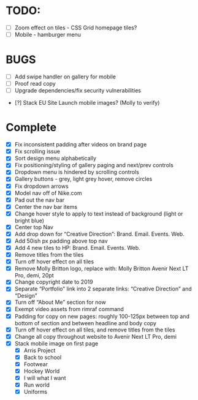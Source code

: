 
# TODO:
- [ ] Zoom effect on tiles - CSS Grid homepage tiles?
- [ ] Mobile - hamburger menu

# BUGS
- [ ] Add swipe handler on gallery for mobile
- [ ] Proof read copy
- [ ] Upgrade dependencies/fix security vulnerabilities

- [?] Stack EU Site Launch mobile images? (Molly to verify)

# Complete
- [x] Fix inconsistent padding after videos on brand page
- [x] Fix scrolling issue
- [x] Sort design menu alphabetically
- [x] Fix positioning/styling of gallery paging and next/prev controls
- [x] Dropdown menu is hindered by scrolling controls
- [x] Gallery buttons - grey, light grey hover, remove circles
- [x] Fix dropdown arrows
- [x] Model nav off of Nike.com
- [x] Pad out the nav bar
- [x] Center the nav bar items
- [x] Change hover style to apply to text instead of background (light or bright blue)
- [x] Center top Nav
- [x] Add drop down for “Creative Direction”: Brand. Email. Events. Web.
- [x] Add 50ish px padding above top nav
- [x] Add 4 new tiles to HP: Brand. Email. Events. Web. 
- [x] Remove titles from the tiles
- [x] Turn off hover effect on all tiles
- [x] Remove Molly Britton logo, replace with: Molly Britton Avenir Next LT Pro, demi, 20pt
- [x] Change copyright date to 2019
- [x] Separate “Portfolio” link into 2 separate links: “Creative Direction” and “Design”
- [x] Turn off “About Me” section for now
- [x] Exempt video assets from rimraf command
- [x] Padding for copy on new pages: roughly 100-125px between top and bottom of section and between headline and body copy
- [x] Turn off hover effect on all tiles, and remove titles from the tiles
- [x] Change all copy throughout website to Avenir Next LT Pro, demi
- [x] Stack mobile image on first page  
    - [x] Arris Project
    - [x] Back to school
    - [x] Footwear
    - [x] Hockey World
    - [x] I will what I want
    - [x] Run world
    - [x] Uniforms